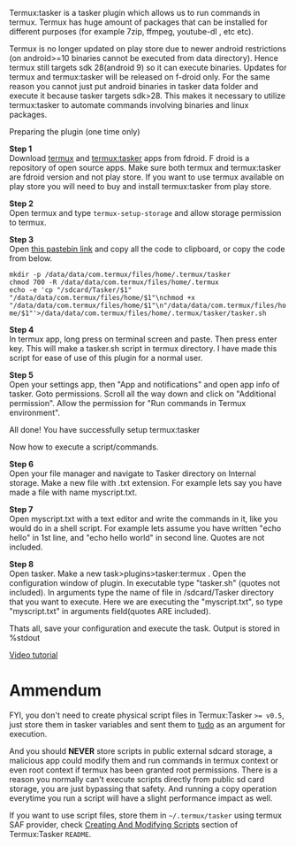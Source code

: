 Termux:tasker is a tasker plugin which allows us to run commands in termux. Termux has huge amount of packages that can be installed for different purposes (for example 7zip, ffmpeg, youtube-dl , etc etc).

Termux is no longer updated on play store due to newer android restrictions (on android>=10 binaries cannot be executed from data directory). Hence termux still targets sdk 28(android 9) so it can execute binaries. Updates for termux and termux:tasker will be released on f-droid only. For the same reason you cannot just put android binaries in tasker data folder and execute it because tasker targets sdk>28. This makes it necessary to utilize termux:tasker to automate commands involving binaries and linux packages.

Preparing the plugin (one time only)

**Step 1**  
Download [termux](https://f-droid.org/en/packages/com.termux/) and [termux:tasker](https://f-droid.org/en/packages/com.termux.tasker/) apps from fdroid. F droid is a repository of open source apps. Make sure both termux and termux:tasker are fdroid version and not play store. If you want to use termux available on play store you will need to buy and install termux:tasker from play store.

**Step 2**  
Open termux and type `termux-setup-storage` and allow storage permission to termux.

**Step 3**  
Open [this pastebin link](https://pastebin.com/raw/2VKmB1k9) and copy all the code to clipboard, or copy the code from below.

`mkdir -p /data/data/com.termux/files/home/.termux/tasker`  
`chmod 700 -R /data/data/com.termux/files/home/.termux`  
`echo -e 'cp "/sdcard/Tasker/$1" "/data/data/com.termux/files/home/$1"\nchmod +x "/data/data/com.termux/files/home/$1"\n"/data/data/com.termux/files/home/$1"'>/data/data/com.termux/files/home/.termux/tasker/tasker.sh`

**Step 4**  
In termux app, long press on terminal screen and paste. Then press enter key. This will make a tasker.sh script in termux directory. I have made this script for ease of use of this plugin for a normal user.

**Step 5**  
Open your settings app, then "App and notifications" and open app info of tasker. Goto permissions. Scroll all the way down and click on "Additional permission". Allow the permission for "Run commands in Termux environment".

All done! You have successfully setup termux:tasker

Now how to execute a script/commands.

**Step 6**  
Open your file manager and navigate to Tasker directory on Internal storage. Make a new file with .txt extension. For example lets say you have made a file with name myscript.txt.

**Step 7**  
Open myscript.txt with a text editor and write the commands in it, like you would do in a shell script. For example lets assume you have written "echo hello" in 1st line, and "echo hello world" in second line. Quotes are not included.

**Step 8**  
Open tasker. Make a new task>plugins>tasker:termux . Open the configuration window of plugin. In executable type "tasker.sh" (quotes not included). In arguments type the name of file in /sdcard/Tasker directory that you want to execute. Here we are executing the "myscript.txt", so type "myscript.txt" in arguments field(quotes ARE included).

Thats all, save your configuration and execute the task. Output is stored in %stdout

[Video tutorial](https://youtu.be/puTNGGyHEmo)

# Ammendum
FYI, you don't need to create physical script files in Termux:Tasker `>= v0.5`, just store them in tasker variables and sent them to [tudo](https://www.reddit.com/r/termux/comments/kd31lw/termuxtasker_version_05_and_tudosudo_scripts/?utm_medium=android_app&utm_source=share) as an argument for execution.

And you should **NEVER** store scripts in public external sdcard storage, a malicious app could modify them and run commands in termux context or even root context if termux has been granted root permissions. There is a reason you normally can't execute scripts directly from public sd card storage, you are just bypassing that safety. And running a copy operation everytime you run a script will have a slight performance impact as well.

If you want to use script files, store them in `~/.termux/tasker` using termux SAF provider, check [Creating And Modifying Scripts](https://github.com/termux/termux-tasker#Creating-And-Modifying-Scripts) section of Termux:Tasker `README`.